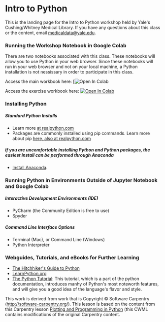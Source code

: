 # Intro to Python

This is the landing page for the Intro to Python workshop held by Yale's Cushing/Whitney Medical Library. If you have any questions about this class or the content, email medicaldata@yale.edu. 


### Running the Workshop Notebook in Google Colab

There are two notebooks associated with this class. These notebooks will allow you to use Python in your web browser. Since these notebooks will run in your web browser and not on your local machine, a Python installation is not nessissary in order to participate in this class.

Access the main workbook here: [![Open In Colab](https://colab.research.google.com/github/CWML/intro-to-python-cwml-workshop/blob/main/intro-to-python-workbook.ipynb)

Access the exercise workbook here: [![Open In Colab](https://colab.research.google.com/assets/colab-badge.svg)](https://colab.research.google.com/github/CWML/intro-to-python-cwml-workshop/blob/main/intro-to-python-exercises.ipynb)


### Installing Python
 
##### Standard Python Installs
* Learn more [at realpython.com](https://realpython.com/installing-python/)
* Packages are commonly installed using pip commands. Learn more about pip [here, also at realpython.com](https://realpython.com/what-is-pip/)

##### If you are uncomfortable installing Python and Python packages, the easiest install can be performed through Anaconda
* [Install Anaconda](https://www.anaconda.com/download/).



### Running Python in Environments Outside of Jupyter Notebook and Google Colab

##### Interactive Development Environments (IDE)
* PyCharm (the Community Edition is free to use)
* Spyder

##### Command Line Interface Options
* Terminal (Mac), or Command Line (Windows)
* Python Interpreter 


### Webguides, Tutorials, and eBooks for Further Learning
* [The Hitchhiker's Guide to Python](https://docs.python-guide.org/intro/learning/)
* [LearnPython.org](learnpython.org)
* [The Python Tutorial](https://docs.python.org/3/tutorial/): This tutorial, which is a part of the python documentation, introduces manhy of Python's most noteworth features, and will give you a good idea of the language's flavor and style. 


This work is derived from work that is Copyright © Software Carpentry (http://software-carpentry.org/). This lesson is based on the content from this Carpentry lesson [Plotting and Programming in Python](https://swcarpentry.github.io/python-novice-gapminder/LICENSE.html) (this CWML contains modifications of the original Carpentry content. 
